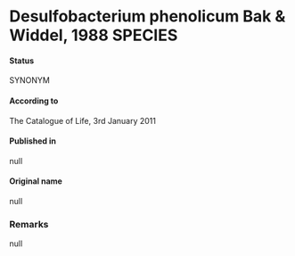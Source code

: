# Desulfobacterium phenolicum Bak & Widdel, 1988 SPECIES

#### Status
SYNONYM

#### According to
The Catalogue of Life, 3rd January 2011

#### Published in
null

#### Original name
null

### Remarks
null